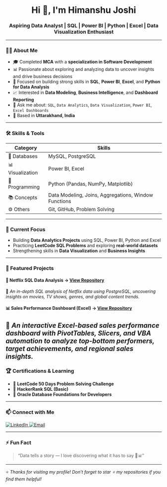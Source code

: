 <h1 align="center">Hi 👋, I'm Himanshu Joshi</h1>
<h3 align="center">Aspiring Data Analyst | SQL | Power BI | Python | Excel | Data Visualization Enthusiast</h3>

---

### 👨‍💻 About Me
- 🎓 Completed **MCA** with a **specialization in Software Development**  
- 📊 Passionate about exploring and analyzing data to uncover insights and drive business decisions  
- 🧠 Focused on building strong skills in **SQL**, **Power BI**, **Excel**, and **Python for Data Analysis**  
- 📈 Interested in **Data Modeling**, **Business Intelligence**, and **Dashboard Reporting**  
- 💬 Ask me about: `SQL`, `Data Analytics`, `Data Visualization`, `Power BI`, `Excel Dashboards`  
- 📍 Based in **Uttarakhand, India**  

---

### 🛠️ Skills & Tools
| Category | Skills |
|----------|--------|
| 💾 Databases | MySQL, PostgreSQL |
| 📊 Visualization | Power BI, Excel |
| 🐍 Programming | Python (Pandas, NumPy, Matplotlib) |
| 📚 Concepts | Data Modeling, Joins, Aggregations, Window Functions |
| ⚙️ Others | Git, GitHub, Problem Solving |

---

### 📘 Current Focus
- Building **Data Analytics Projects** using SQL, Power BI, Python and Excel  
- Practicing **LeetCode SQL Problems** and exploring **real-world datasets**  
- Strengthening skills in **Data Visualization** and **Business Insights**

---

### 📂 Featured Projects
#### 🧩 Netflix SQL Data Analysis → [View Repository](https://github.com/himanshujoshitech/Netflix_SQL_Project) 
📌 *An in-depth SQL analysis of Netflix data using PostgreSQL, uncovering insights on movies, TV shows, genres, and global content trends.*

#### 📊 Sales Performance Dashboard (Excel) → [View Repository](https://github.com/himanshujoshitech/Sales-Performance-Dashboard) 

📌 *An interactive Excel-based sales performance dashboard with PivotTables, Slicers, and VBA automation to analyze top-bottom performers, target achievements, and regional sales insights.*
---

### 🏆 Certifications & Learning
- 🥇 **LeetCode 50 Days Problem Solving Challenge**  
- 🧾 **HackerRank SQL (Basic)**  
- 🧠 **Oracle Database Foundations for Developers**  

---

### 📫 Connect with Me
<p align="left">
  <a href="https://www.linkedin.com/in/your-linkedin-id/" target="_blank">
    <img src="https://img.shields.io/badge/LinkedIn-Himanshu%20Joshi-blue?style=flat-square&logo=linkedin" alt="LinkedIn" />
  </a>
  <a href="mailto:your-email@gmail.com">
    <img src="https://img.shields.io/badge/Email-himanshujoshi%40gmail.com-red?style=flat-square&logo=gmail" alt="Email" />
  </a>
</p>

---

### ⚡ Fun Fact
> “Data tells a story — I love discovering what it has to say 📖📊”

---

⭐️ *Thanks for visiting my profile! Don’t forget to star ⭐ my repositories if you find them helpful!*
